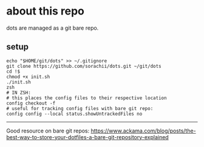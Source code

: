 # about this repo
dots are managed as a git bare repo.

## setup
```
echo "$HOME/git/dots" >> ~/.gitignore
git clone https://github.com/sorachii/dots.git ~/git/dots
cd !$
chmod +x init.sh
./init.sh
zsh
# IN ZSH:
# this places the config files to their respective location
config checkout -f
# useful for tracking config files with bare git repo:
config config --local status.showUntrackedFiles no
```

---
Good resource on bare git repos: https://www.ackama.com/blog/posts/the-best-way-to-store-your-dotfiles-a-bare-git-repository-explained
